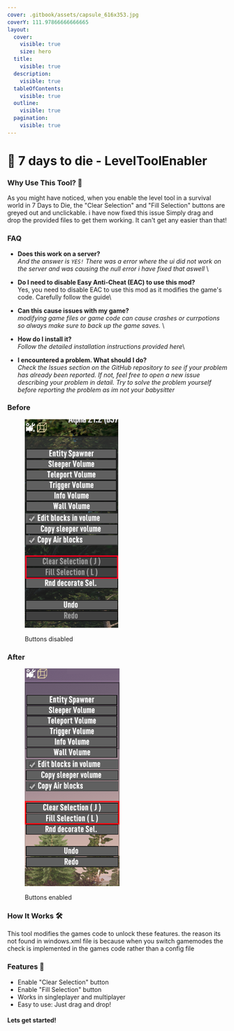 ```yaml
---
cover: .gitbook/assets/capsule_616x353.jpg
coverY: 111.97866666666665
layout:
  cover:
    visible: true
    size: hero
  title:
    visible: true
  description:
    visible: true
  tableOfContents:
    visible: true
  outline:
    visible: true
  pagination:
    visible: true
---
```


# 👋 7 days to die - LevelToolEnabler

### Why Use This Tool? 🤔

As you might have noticed, when you enable the level tool in a survival world in 7 Days to Die, the "Clear Selection" and "Fill Selection" buttons are greyed out and unclickable. i have now fixed this issue Simply drag and drop the provided files to get them working. It can't get any easier than that!



### FAQ

* **Does this work on a server?**\
  &#x20;_And the answer is `YES!` There was a error where the ui did not work on the server and was causing the null error i have fixed that aswell_ \

* **Do I need to disable Easy Anti-Cheat (EAC) to use this mod?**\
  Yes, you need to disable EAC to use this mod as it modifies the game's code. Carefully follow the guide\

* **Can this cause issues with my game?**\
  _modifying game files or game code can cause crashes or currpotions so always make sure to back up the game saves._ \

* **How do I install it?**\
  _Follow the detailed installation instructions provided here_\

* **I encountered a problem. What should I do?**\
  _Check the Issues section on the GitHub repository to see if your problem has already been reported. If not, feel free to open a new issue describing your problem in detail. Try to solve the problem yourself before reporting the problem as im not your babysitter_&#x20;



### Before



<figure><img src=".gitbook/assets/2424.PNG" alt=""><figcaption><p>Buttons disabled</p></figcaption></figure>

### After

<figure><img src=".gitbook/assets/3535.PNG" alt=""><figcaption><p>Buttons enabled</p></figcaption></figure>

### How It Works 🛠️

This tool modifies the games code to unlock these features. the reason its not found in windows.xml file is because when you switch gamemodes the check is implemented in the games code rather than a config file

### Features 🌟

* Enable "Clear Selection" button
* Enable "Fill Selection" button
* Works in singleplayer and multiplayer
* Easy to use: Just drag and drop!



#### Lets get started!



